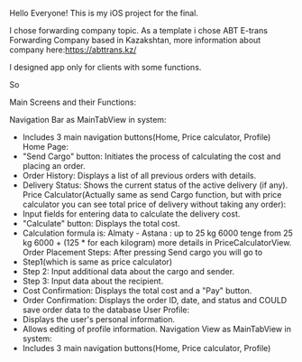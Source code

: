 Hello Everyone! This is my iOS project for the final. 

I chose forwarding company topic. As a template i chose ABT E-trans Forwarding Company based in Kazakshtan, 
more information about company here:https://abttrans.kz/ 

I designed app only for clients with some functions. 

So 

Main Screens and their Functions:

Navigation Bar as MainTabView in system:
- Includes 3 main navigation buttons(Home, Price calculator, Profile)
Home Page:
 - "Send Cargo" button: Initiates the process of calculating the cost and placing an order.
 - Order History: Displays a list of all previous orders with details.
 - Delivery Status: Shows the current status of the active delivery (if any).
Price Calculator(Actually same as send Cargo function, but with price calculator you can see total price
of delivery without taking any order):
 - Input fields for entering data to calculate the delivery cost.
 - "Calculate" button: Displays the total cost.
 - Calculation formula is: Almaty - Astana : up to 25 kg 6000 tenge
   from 25 kg 6000 + (125 * for each kilogram)
   more details in PriceCalculatorView.
Order Placement Steps: After pressing Send cargo you will go to
 - Step1(which is same as price calculator)
 - Step 2: Input additional data about the cargo and sender.
 - Step 3: Input data about the recipient.
 - Cost Confirmation: Displays the total cost and a "Pay" button.
 - Order Confirmation: Displays the order ID, date, and status and COULD save order data to the database
User Profile:
 - Displays the user's personal information.
 - Allows editing of profile information.
Navigation View as MainTabView in system:
- Includes 3 main navigation buttons(Home, Price calculator, Profile)

